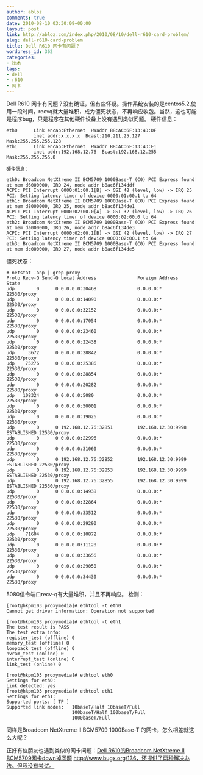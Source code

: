 ```yaml
---
author: abloz
comments: true
date: 2010-08-10 03:30:09+00:00
layout: post
link: http://abloz.com/index.php/2010/08/10/dell-r610-card-problem/
slug: dell-r610-card-problem
title: Dell R610 网卡有问题？
wordpress_id: 362
categories:
- 技术
tags:
- dell
- r610
- 网卡
---
```


Dell R610 网卡有问题？没有确证，但有些怀疑。操作系统安装的是centos5.2,使用一段时间，recvq就大量堆积，成为僵死状态，不再响应收包。当然，这也可能是程序bug，只是程序在其他硬件设备上没有遇到类似问题。
硬件信息：

    
    
    eth0      Link encap:Ethernet  HWaddr B8:AC:6F:13:4D:DF
              inet addr:x.x.x.x  Bcast:210.211.25.127  Mask:255.255.255.128
    eth1      Link encap:Ethernet  HWaddr B8:AC:6F:13:4D:E1
              inet addr:192.168.12.76  Bcast:192.168.12.255  Mask:255.255.255.0
    
    硬件信息：
    
    eth0: Broadcom NetXtreme II BCM5709 1000Base-T (C0) PCI Express found at mem d6000000, IRQ 24, node addr b8ac6f134ddf
    ACPI: PCI Interrupt 0000:01:00.1[B] -> GSI 48 (level, low) -> IRQ 25
    PCI: Setting latency timer of device 0000:01:00.1 to 64
    eth1: Broadcom NetXtreme II BCM5709 1000Base-T (C0) PCI Express found at mem d8000000, IRQ 25, node addr b8ac6f134de1
    ACPI: PCI Interrupt 0000:02:00.0[A] -> GSI 32 (level, low) -> IRQ 26
    PCI: Setting latency timer of device 0000:02:00.0 to 64
    eth2: Broadcom NetXtreme II BCM5709 1000Base-T (C0) PCI Express found at mem da000000, IRQ 26, node addr b8ac6f134de3
    ACPI: PCI Interrupt 0000:02:00.1[B] -> GSI 42 (level, low) -> IRQ 27
    PCI: Setting latency timer of device 0000:02:00.1 to 64
    eth3: Broadcom NetXtreme II BCM5709 1000Base-T (C0) PCI Express found at mem dc000000, IRQ 27, node addr b8ac6f134de5
    


僵死状态：

    
    
    # netstat -anp | grep proxy
    Proto Recv-Q Send-Q Local Address               Foreign Address             State
    udp        0      0 0.0.0.0:30468               0.0.0.0:*                               22530/proxy
    udp        0      0 0.0.0.0:14090               0.0.0.0:*                               22530/proxy
    udp        0      0 0.0.0.0:32152               0.0.0.0:*                               22530/proxy
    udp        0      0 0.0.0.0:17054               0.0.0.0:*                               22530/proxy
    udp        0      0 0.0.0.0:23460               0.0.0.0:*                               22530/proxy
    udp        0      0 0.0.0.0:22438               0.0.0.0:*                               22530/proxy
    udp     3672      0 0.0.0.0:28842               0.0.0.0:*                               22530/proxy
    udp    75276      0 0.0.0.0:25386               0.0.0.0:*                               22530/proxy
    udp        0      0 0.0.0.0:28854               0.0.0.0:*                               22530/proxy
    udp        0      0 0.0.0.0:20282               0.0.0.0:*                               22530/proxy
    udp   108324      0 0.0.0.0:5080                0.0.0.0:*                               22530/proxy
    udp        0      0 0.0.0.0:50001               0.0.0.0:*                               22530/proxy
    udp        0      0 0.0.0.0:19026               0.0.0.0:*                               22530/proxy
    udp        0      0 192.168.12.76:32851         192.168.12.30:9998          ESTABLISHED 22530/proxy
    udp        0      0 0.0.0.0:22996               0.0.0.0:*                               22530/proxy
    udp        0      0 0.0.0.0:31060               0.0.0.0:*                               22530/proxy
    udp        0      0 192.168.12.76:32852         192.168.12.30:9999          ESTABLISHED 22530/proxy
    udp        0      0 192.168.12.76:32853         192.168.12.30:9999          ESTABLISHED 22530/proxy
    udp        0      0 192.168.12.76:32855         192.168.12.30:9999          ESTABLISHED 22530/proxy
    udp        0      0 0.0.0.0:14938               0.0.0.0:*                               22530/proxy
    udp        0      0 0.0.0.0:32864               0.0.0.0:*                               22530/proxy
    udp        0      0 0.0.0.0:33512               0.0.0.0:*                               22530/proxy
    udp        0      0 0.0.0.0:29290               0.0.0.0:*                               22530/proxy
    udp    71604      0 0.0.0.0:10872               0.0.0.0:*                               22530/proxy
    udp        0      0 0.0.0.0:11128               0.0.0.0:*                               22530/proxy
    udp        0      0 0.0.0.0:33656               0.0.0.0:*                               22530/proxy
    udp        0      0 0.0.0.0:29050               0.0.0.0:*                               22530/proxy
    udp        0      0 0.0.0.0:34430               0.0.0.0:*                               22530/proxy
    


5080信令端口recv-q有大量堆积，并且不再响应。
检测：

    
    
    [root@hkpm103 proxymedia]# ethtool -t eth0
    Cannot get driver information: Operation not supported
    
    [root@hkpm103 proxymedia]# ethtool -t eth1
    The test result is PASS
    The test extra info:
    register_test (offline) 0
    memory_test (offline) 0
    loopback_test (offline) 0
    nvram_test (online) 0
    interrupt_test (online) 0
    link_test (online) 0
    
    [root@hkpm103 proxymedia]# ethtool eth0
    Settings for eth0:
    Link detected: yes
    [root@hkpm103 proxymedia]# ethtool eth1
    Settings for eth1:
    Supported ports: [ TP ]
    Supported link modes:   10baseT/Half 10baseT/Full
                            100baseT/Half 100baseT/Full
                            1000baseT/Full
    


同样是Broadcom NetXtreme II BCM5709 1000Base-T 的网卡，怎么相差就这么大呢？

正好有位朋友也遇到类似的网卡问题：[Dell R610的Broadcom NetXtreme II BCM5709网卡down掉问题](http://www.bugx.org/136) http://www.bugx.org/136，还提供了两种解决办法。但我没有尝试。
